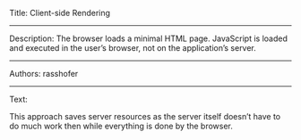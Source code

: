 Title: Client-side Rendering

-----

Description: The browser loads a minimal HTML page. JavaScript is loaded and executed in the user’s browser, not on the application’s server.

-----

Authors: rasshofer

-----

Text:

This approach saves server resources as the server itself doesn’t have to do much work then while everything is done by the browser. 
